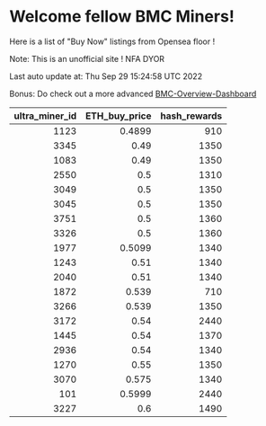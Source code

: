 # Welcome fellow BMC Miners!
Here is a list of "Buy Now" listings from Opensea floor !

Note: This is an unofficial site ! NFA DYOR

Last auto update at: Thu Sep 29 15:24:58 UTC 2022

Bonus: Do check out a more advanced [BMC-Overview-Dashboard](https://dune.com/defifunk/BMC-Overview-Dashboard)


|   ultra_miner_id |   ETH_buy_price |   hash_rewards |
|-----------------:|----------------:|---------------:|
|             1123 |          0.4899 |            910 |
|             3345 |          0.49   |           1350 |
|             1083 |          0.49   |           1350 |
|             2550 |          0.5    |           1310 |
|             3049 |          0.5    |           1350 |
|             3045 |          0.5    |           1350 |
|             3751 |          0.5    |           1360 |
|             3326 |          0.5    |           1360 |
|             1977 |          0.5099 |           1340 |
|             1243 |          0.51   |           1340 |
|             2040 |          0.51   |           1340 |
|             1872 |          0.539  |            710 |
|             3266 |          0.539  |           1350 |
|             3172 |          0.54   |           2440 |
|             1445 |          0.54   |           1370 |
|             2936 |          0.54   |           1340 |
|             1270 |          0.55   |           1350 |
|             3070 |          0.575  |           1340 |
|              101 |          0.5999 |           2440 |
|             3227 |          0.6    |           1490 |